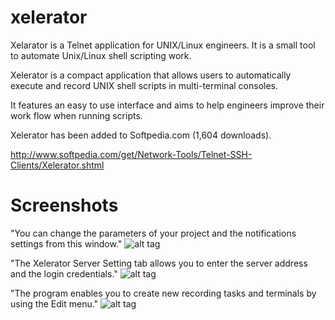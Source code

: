 # xelerator

Xelarator is a Telnet application for UNIX/Linux engineers. It is a small tool to automate Unix/Linux shell scripting work.  

Xelerator is a compact application that allows users to automatically execute and record UNIX shell scripts in multi-terminal consoles.

It features an easy to use interface and aims to help engineers improve their work flow when running scripts.

Xelerator has been added to Softpedia.com (1,604 downloads). 

http://www.softpedia.com/get/Network-Tools/Telnet-SSH-Clients/Xelerator.shtml 


# Screenshots

"You can change the parameters of your project and the notifications settings from this window." 
![alt tag](http://i1-win.softpedia-static.com/screenshots/Xelerator_1.png)

"The Xelerator Server Setting tab allows you to enter the server address and the login credentials." 
![alt tag](http://i1-win.softpedia-static.com/screenshots/Xelerator_2.png)

"The program enables you to create new recording tasks and terminals by using the Edit menu." 
![alt tag](http://i1-win.softpedia-static.com/screenshots/Xelerator_3.png)
